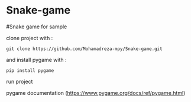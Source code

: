 # Snake-game
#Snake game for sample

clone project with :
```
git clone https://github.com/Mohamadreza-mpy/Snake-game.git
```
and install pygame with :
```
pip install pygame
```
run project

pygame documentation (https://www.pygame.org/docs/ref/pygame.html)

